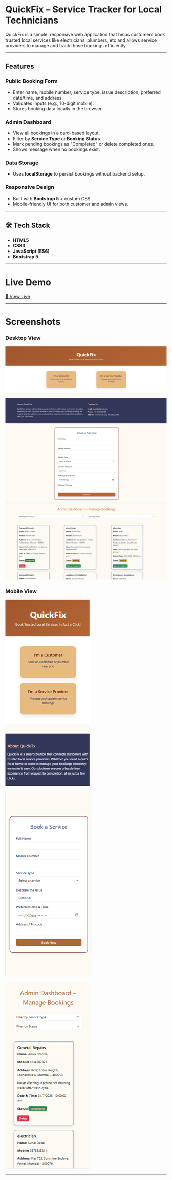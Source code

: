 # QuickFix – Service Tracker for Local Technicians

QuickFix is a simple, responsive web application that helps customers book trusted local services like electricians, plumbers, etc and allows service providers to manage and track those bookings efficiently.

---

## Features

### Public Booking Form
- Enter name, mobile number, service type, issue description, preferred date/time, and address.
- Validates inputs (e.g., 10-digit mobile).
- Stores booking data locally in the browser.

### Admin Dashboard
- View all bookings in a card-based layout.
- Filter by **Service Type** or **Booking Status**.
- Mark pending bookings as "Completed" or delete completed ones.
- Shows message when no bookings exist.

### Data Storage
- Uses **localStorage** to persist bookings without backend setup.

### Responsive Design
- Built with **Bootstrap 5** + custom CSS.
- Mobile-friendly UI for both customer and admin views.

---

## 🛠️ Tech Stack

- **HTML5**
- **CSS3**
- **JavaScript (ES6)**
- **Bootstrap 5**

---

# Live Demo

[🔗 View Live]()

---

# Screenshots

### Desktop View

![Desktop Screenshot](images/ds1.png)
![Desktop Screenshot](images/ds2.png)
![Desktop Screenshot](images/ds3.png)

### Mobile View

![Mobile Screenshot](images/ms1.png)

![Mobile Screenshot](images/ms2.png)

![Mobile Screenshot](images/ms3.png)

---
